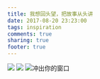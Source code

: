 ```yaml
---
title: 我想回头望，把故事从头讲
date: 2017-08-20 23:23:00
tags: inspiration
comments: true
sharing: true
footer: true
---
```

![](/images/handwriting/Windows98_1.jpg)
![](/images/handwriting/Windows98_2.jpg)
![冲出你的窗口](/images/handwriting/Windows98_3.jpg)
